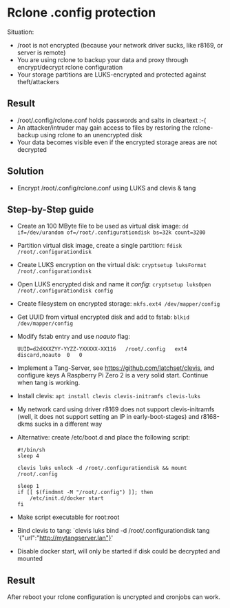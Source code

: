 # Rclone .config protection

Situation:
* /root is not encrypted (because your network driver sucks, like r8169, or server is remote)
* You are using rclone to backup your data and proxy through encrypt/decrypt rclone configuration
* Your storage partitions are LUKS-encrypted and protected against theft/attackers

## Result
* /root/.config/rclone.conf holds passwords and salts in cleartext :-(
* An attacker/intruder may gain access to files by restoring the rclone-backup using rclone to an unencrypted disk
* Your data becomes visible even if the encrypted storage areas are not decrypted

## Solution
* Encrypt /root/.config/rclone.conf using LUKS and clevis & tang

## Step-by-Step guide
- Create an 100 MByte file to be used as virtual disk image:
  `dd if=/dev/urandom of=/root/.configurationdisk bs=32k count=3200`
- Partition virtual disk image, create a single partition:
  `fdisk  /root/.configurationdisk`
- Create LUKS encryption on the virtual disk:
  `cryptsetup luksFormat /root/.configurationdisk`
- Open LUKS encrypted disk and name it *config*:
  `cryptsetup luksOpen /root/.configurationdisk config`
- Create filesystem on encrypted storage:
  `mkfs.ext4 /dev/mapper/config`
- Get UUID from virtual encrypted disk and add to fstab:
  `blkid /dev/mapper/config`
- Modify fstab entry and use *noauto* flag:
  
  ```UUID=d2dXXXZYY-YYZZ-YXXXXX-XX116	/root/.config	ext4	discard,noauto	0	0```
- Implement a Tang-Server, see https://github.com/latchset/clevis, and configure keys
  A Raspberry Pi Zero 2 is a very solid start. Continue when tang is working.
- Install clevis: `apt install clevis clevis-initramfs clevis-luks`
- My network card using driver r8169 does not support clevis-initramfs (well, it does not support setting an IP in early-boot-stages) and r8168-dkms sucks in a different way
- Alternative: create /etc/boot.d and place the following script:

  ````
  #!/bin/sh
  sleep 4
  
  clevis luks unlock -d /root/.configurationdisk && mount /root/.config
  
  sleep 1
  if [[ $(findmnt -M "/root/.config") ]]; then
      /etc/init.d/docker start
  fi
  ````
- Make script executable for root:root
- Bind clevis to tang: `clevis luks bind -d /root/.configurationdisk tang '{"url":"http://mytangserver.lan"}'
- Disable docker start, will only be started if disk could be decrypted and mounted

## Result
After reboot your rclone configuration is uncrypted and cronjobs can work. 
